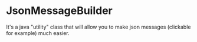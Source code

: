 # JsonMessageBuilder
It's a java "utility" class that will allow you to make json messages (clickable for example) much easier.
